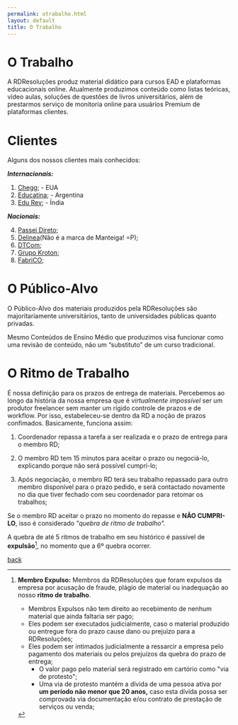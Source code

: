 ```yaml
---
permalink: otrabalho.html
layout: default
title: O Trabalho
---
```


# O Trabalho

A RDResoluções produz material didático para cursos EAD e plataformas educacionais online.  Atualmente produzimos conteúdo como listas teóricas, vídeo aulas, soluções de questões de livros universitários, além de prestarmos serviço de monitoria online para usuários Premium de plataformas clientes. 

# Clientes

Alguns dos nossos clientes mais conhecidos:

***Internacionais:***
1. [Chegg](https://www.chegg.com/study); - EUA
2. [Educatina](https://www.educatina.com/); - Argentina
3. [Edu Rev](https://edurev.in/); - Índia

***Nacionais:***

4. [Passei Direto](https://www.passeidireto.com/);
5. [Delinea](http://www.delinea.com.br/)(Não é a marca de Manteiga! =P);
6. [DTCom](https://dtcom.com.br/);
7. [Grupo Kroton](http://www.kroton.com.br/);
8. [FabriCO](http://cursos.fabrico.com.br/);

# O Público-Alvo

O Público-Alvo dos materiais produzidos pela RDResoluções são majoritariamente universitários, tanto de universidades públicas quanto privadas.

Mesmo Conteúdos de Ensino Médio que produzimos visa funcionar como uma revisão de conteúdo, não um “substituto” de um curso tradicional.

# O Ritmo de Trabalho
É nossa definição para os prazos de entrega de materiais. Percebemos ao longo da história da nossa empresa que é *virtualmente impossível* ser um produtor freelancer sem manter um rígido controle de prazos e de workflow. Por isso, estabeleceu-se dentro da RD a noção de prazos confimados. Basicamente, funciona assim:

1. Coordenador repassa a tarefa a ser realizada e o prazo de entrega para o membro RD;

2. O membro RD tem 15 minutos para aceitar o prazo ou negociá-lo, explicando porque não será possível cumprí-lo;
3. Após negociação, o membro RD terá seu trabalho repassado para outro membro disponível para o prazo pedido, e será contactado novamente no dia que tiver fechado com seu coordenador para retomar os trabalhos;

Se o membro RD aceitar o prazo no momento do repasse e **NÃO CUMPRI-LO**, isso é considerado *"quebra de ritmo de trabalho".*

 A quebra de até 5 ritmos de trabalho em seu histórico é passível de **expulsão**[^exp], no momento que a 6º quebra ocorrer.


[^exp]: **Membro Expulso:** Membros da RDResoluções que foram expulsos da empresa por acusação de fraude, plágio de material ou inadequação ao nosso **ritmo de trabalho**.
	* Membros Expulsos não tem direito ao recebimento de nenhum material que  ainda faltaria ser pago;
	* Eles podem ser executados judicialmente, caso o material produzido ou entregue fora do prazo cause dano ou prejuízo para a RDResoluções;
	* Eles podem ser intimados judicialmente a ressarcir a empresa pelo pagamento dos materiais ou pelos prejuízos da quebra do prazo de entrega;
		* O valor pago pelo material será registrado em cartório como "via de protesto"; 
		* Uma via de protesto mantém a dívida de uma pessoa ativa por **um período não menor que 20 anos,** caso esta dívida possa ser comprovada via documentação e/ou contrato de prestação de serviços ou venda;
        
[back](./)

